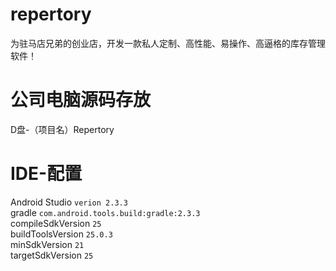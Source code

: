 # repertory
为驻马店兄弟的创业店，开发一款私人定制、高性能、易操作、高逼格的库存管理软件！
# 公司电脑源码存放
D盘-（项目名）Repertory
# IDE-配置
Android Studio `verion 2.3.3` <br>
gradle `com.android.tools.build:gradle:2.3.3` <br>
compileSdkVersion `25`  <br>
buildToolsVersion `25.0.3`  <br>
minSdkVersion `21`  <br>
targetSdkVersion `25`  <br>
